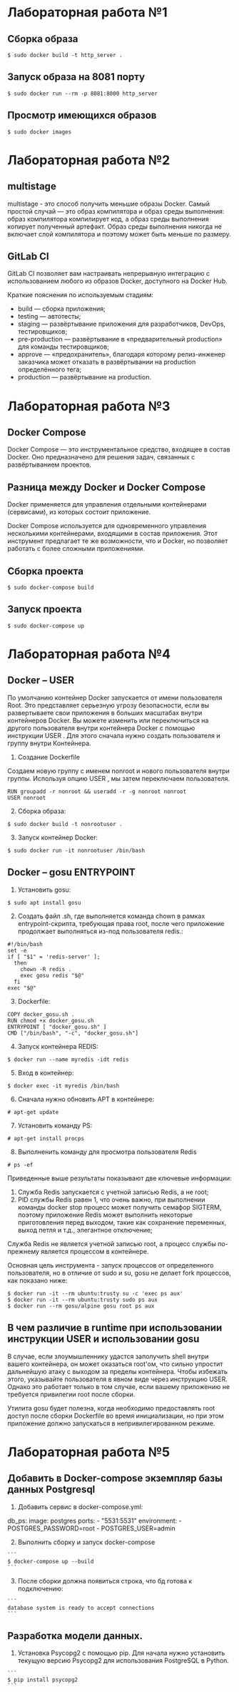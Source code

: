 # Лабораторная работа №1



## Сборка образа

```
$ sudo docker build -t http_server .
```
## Запуск образа на 8081 порту

```
$ sudo docker run --rm -p 8081:8000 http_server 
```
## Просмотр имеющихся образов

```
$ sudo docker images
```

# Лабораторная работа №2

## multistage

multistage - это способ получить меньшие образы Docker. Самый простой случай — это образ компилятора и образ среды выполнения: образ компилятора компилирует код, а образ среды выполнения копирует полученный артефакт. Образ среды выполнения никогда не включает слой компилятора и поэтому может быть меньше по размеру.

## GitLab CI

GitLab CI позволяет вам настраивать непрерывную интеграцию с использованием любого из образов Docker, доступного на Docker Hub.

Краткие пояснения по используемым стадиям:

- build — сборка приложения;
- testing — автотесты;
- staging — развёртывание приложения для разработчиков, DevOps, тестировщиков;
- pre-production — развёртывание в «предварительный production» для команды тестировщиков;
- approve — «предохранитель», благодаря которому релиз-инженер заказчика может отказать в развёртывании на production определённого тега;
- production — развёртывание на production.

# Лабораторная работа №3

## Docker Compose

Docker Compose — это инструментальное средство, входящее в состав Docker. Оно предназначено для решения задач, связанных с развёртыванием проектов.

## Разница между Docker и Docker Compose

Docker применяется для управления отдельными контейнерами (сервисами), из которых состоит приложение.

Docker Compose используется для одновременного управления несколькими контейнерами, входящими в состав приложения. Этот инструмент предлагает те же возможности, что и Docker, но позволяет работать с более сложными приложениями.

## Сборка проекта

```
$ sudo docker-compose build
```

## Запуск проекта

```
$ sudo docker-compose up
```
# Лабораторная работа №4

## Docker – USER 

По умолчанию контейнер Docker запускается от имени пользователя Root. Это представляет серьезную угрозу безопасности, если вы развертываете свои приложения в больших масштабах внутри контейнеров Docker. Вы можете изменить или переключиться на другого пользователя внутри контейнера Docker с помощью инструкции USER . Для этого сначала нужно создать пользователя и группу внутри Контейнера.

1. Создание Dockerfile 

Cоздаем новую группу с именем nonroot и нового пользователя внутри группы. Используя опцию USER , мы затем переключаем пользователя.

```
RUN groupadd -r nonroot && useradd -r -g nonroot nonroot 
USER nonroot
```

2. Сборка образа:

```
$ sudo docker build -t nonrootuser .
```

3. Запуск контейнер Docker:

```
$ sudo docker run -it nonrootuser /bin/bash
```

## Docker – gosu ENTRYPOINT 

1. Установить gosu:

```
$ sudo apt install gosu
```

2. Создать файл .sh, где выполняется команда chown в рамках entrypoint-скрипта, требующая права root, после чего приложение продолжает выполняться из-под пользователя redis.:

```
#!/bin/bash
set -e
if [ "$1" = 'redis-server' ];
  then
    chown -R redis . 
    exec gosu redis "$@"
  fi
exec "$@"
```

3. Dockerfile:

```
COPY docker_gosu.sh .
RUN chmod +x docker_gosu.sh
ENTRYPOINT [ "docker_gosu.sh" ]
CMD ["/bin/bash", "-c", "docker_gosu.sh"]
```

4. Запуск контейнера REDIS:

```
$ docker run --name myredis -idt redis
```

5. Вход в контейнер:

```
$ docker exec -it myredis /bin/bash
```

6. Сначала нужно обновить APT в контейнере:

```
# apt-get update
```

7. Установить команду PS:

```
# apt-get install procps
```

8. Выполненить команду для просмотра пользователя Redis 

```
# ps -ef
```

Приведенные выше результаты показывают две ключевые информации:

1. Cлужба Redis запускается с учетной записью Redis, а не root;
2. PID службы Redis равен 1, что очень важно, при выполнении команды docker stop процесс может получить семафор SIGTERM, поэтому приложение Redis может выполнить некоторые приготовления перед выходом, такие как сохранение переменных, выход петля и т.д., элегантное отключение;

Служба Redis не является учетной записью root, а процесс службы по-прежнему является процессом в контейнере.

Основная цель инструмента - запуск процессов от определенного пользователя, но в отличие от sudo и su, gosu не делает fork процессов, как показано ниже:

```
$ docker run -it --rm ubuntu:trusty su -c 'exec ps aux'
$ docker run -it --rm ubuntu:trusty sudo ps aux
$ docker run --rm gosu/alpine gosu root ps aux
```

## В чем различие в runtime при использовании инструкции USER и использовании gosu 

В случае, если злоумышленнику удастся заполучить shell внутри вашего контейнера, он может оказаться root'ом, что сильно упростит дальнейшую атаку с выходом за пределы контейнера. Чтобы избежать этого, указывайте пользователя в явном виде через инструкцию USER. Однако это работает 
только в том случае, если вашему приложению не требуется привилегии root после сборки.

Утилита gosu будет полезна, когда необходимо предоставлять root доступ после сборки Dockerfile во время инициализации, но при этом приложение должно запускаться в непривилегированном режиме.

# Лабораторная работа №5

## Добавить в Docker-compose экземпляр базы данных Postgresql 

1. Добавить сервис в docker-compose.yml:

  db_ps:
    image: postgres
    ports:
      - "5531:5531"
    environment:
      - POSTGRES_PASSWORD=root
      - POSTGRES_USER=admin

  2. Выполнить сборку и запуск docker-compose

    ```
    $ docker-compose up --build
    ```
  3. После сборки должна появиться строка, что бд готова к подключению:

    ```
    database system is ready to accept connections
    ```
## Разработка модели данных.

  1. Установка Psycopg2 с помощью pip. Для начала нужно установить текущую версию Psycopg2 для использования PostgreSQL в Python.

    ```
    $ pip install psycopg2
    ```





